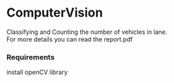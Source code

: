# ComputerVision
Classifying and Counting the number of vehicles in lane.  
For more details you can read the report.pdf   
### Requirements  
install openCV library
